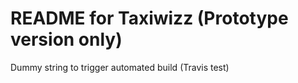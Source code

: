 README for Taxiwizz (Prototype version only)
==========================

Dummy string to trigger automated build (Travis test)
